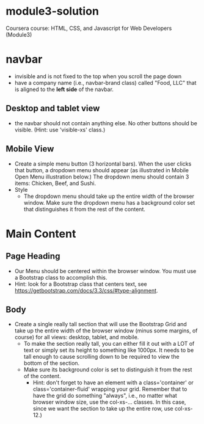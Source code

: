 # module3-solution
Coursera course: HTML, CSS, and Javascript for Web Developers (Module3)

# navbar 
- invisible and is not fixed to the top when you scroll the page down
- have a company name (i.e., navbar-brand class) called "Food, LLC" that is aligned to the **left side** of the navbar.
## Desktop and tablet view
- the navbar should not contain anything else. No other buttons should be visible. (Hint: use 'visible-xs' class.)
## Mobile View
- Create a simple menu button (3 horizontal bars). When the user clicks that button, a dropdown menu should appear (as illustrated in Mobile Open Menu illustration below.) The dropdown menu should contain 3 items: Chicken, Beef, and Sushi.
- Style 
    - The dropdown menu should take up the entire width of the browser window. Make sure the dropdown menu has a background color set that distinguishes it from the rest of the content.
# Main Content 
## Page Heading
- Our Menu should be centered within the browser window. You must use a Bootstrap class to accomplish this.
- Hint: look for a Bootstrap class that centers text, see https://getbootstrap.com/docs/3.3/css/#type-alignment.
## Body 
- Create a single really tall section that will use the Bootstrap Grid and take up the entire width of the browser window (minus some margins, of course) for all views: desktop, tablet, and mobile.
    - To make the section really tall, you can either fill it out with a LOT of text or simply set its height to something like 1000px. It needs to be tall enough to cause scrolling down to be required to view the bottom of the section.
    - Make sure its background color is set to distinguish it from the rest of the content.
        - Hint: don't forget to have an element with a class='container' or class='container-fluid' wrapping your grid. Remember that to have the grid do something "always", i.e., no matter what browser window size, use the col-xs-... classes. In this case, since we want the section to take up the entire row, use col-xs-12.)
